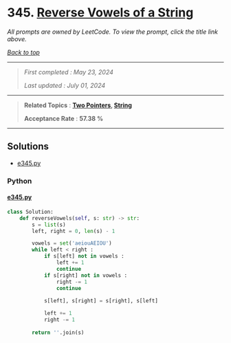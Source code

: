# 345. [Reverse Vowels of a String](<https://leetcode.com/problems/reverse-vowels-of-a-string>)

*All prompts are owned by LeetCode. To view the prompt, click the title link above.*

*[Back to top](<../README.md>)*

------

> *First completed : May 23, 2024*
>
> *Last updated : July 01, 2024*

------

> **Related Topics** : **[Two Pointers](<by_topic/Two Pointers.md>), [String](<by_topic/String.md>)**
>
> **Acceptance Rate** : **57.38 %**

------

## Solutions

- [e345.py](<../my-submissions/e345.py>)
### Python
#### [e345.py](<../my-submissions/e345.py>)
```Python
class Solution:
    def reverseVowels(self, s: str) -> str:
        s = list(s)
        left, right = 0, len(s) - 1

        vowels = set('aeiouAEIOU')
        while left < right :
            if s[left] not in vowels :
                left += 1
                continue
            if s[right] not in vowels :
                right -= 1
                continue
            
            s[left], s[right] = s[right], s[left]

            left += 1
            right -= 1
            
        return ''.join(s)

            
```

